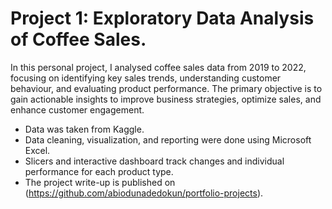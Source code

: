 # Project 1: Exploratory Data Analysis of Coffee Sales.

In this personal project, I analysed coffee sales data from 2019 to 2022, focusing on identifying key sales trends, understanding customer behaviour, and evaluating product performance. The primary objective is to gain actionable insights to improve business strategies, optimize sales, and enhance customer engagement.

- Data was taken from Kaggle.
- Data cleaning, visualization, and reporting were done using Microsoft Excel.
- Slicers and interactive dashboard track changes and individual performance for each product type.
- The project write-up is published on (https://github.com/abiodunadedokun/portfolio-projects).



